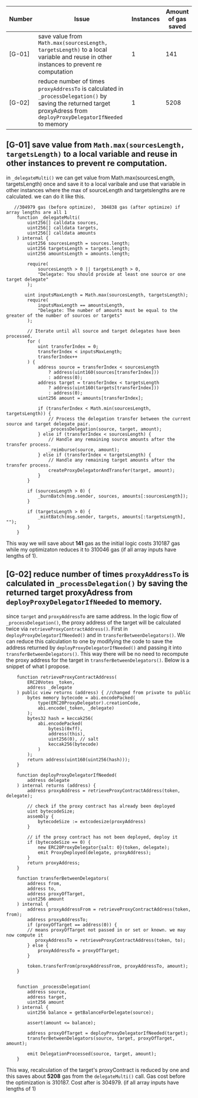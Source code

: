 
|Number |Issue  | Instances  | Amount of gas saved | 
| ----------- | ----------- | ----------- | ----------- |
| [G-01] | save value from `Math.max(sourcesLength, targetsLength)` to a local variable and reuse in other instances to prevent re computation | 1 | 141 |
| [G-02] | reduce number of times `proxyAddressTo` is calculated in `_processDelegation()` by saving the returned target proxyAdress from `deployProxyDelegatorIfNeeded` to memory | 1 | 5208 |


## [G-01] save value from `Math.max(sourcesLength, targetsLength)` to a local variable and reuse in other instances to prevent re computation. 

in `_delegateMulti()` we can get value from Math.max(sourcesLength, targetsLength) once and save it to a local varibale and use that variable in other instances where the max of sourceLength and targetslengths are re calculated. we can do it like this. 
```
   //304979 gas (before optimize),  304838 gas (after optimize) if array lengths are all 1
    function _delegateMulti(
        uint256[] calldata sources,
        uint256[] calldata targets,
        uint256[] calldata amounts
    ) internal {
        uint256 sourcesLength = sources.length;
        uint256 targetsLength = targets.length;
        uint256 amountsLength = amounts.length;

        require(
            sourcesLength > 0 || targetsLength > 0,
            "Delegate: You should provide at least one source or one target delegate"
        );
        
       uint inputsMaxLength = Math.max(sourcesLength, targetsLength);
        require(
            inputsMaxLength == amountsLength,
            "Delegate: The number of amounts must be equal to the greater of the number of sources or targets"
        );

        // Iterate until all source and target delegates have been processed.
        for (
            uint transferIndex = 0;
            transferIndex < inputsMaxLength;
            transferIndex++
        ) {
            address source = transferIndex < sourcesLength
                ? address(uint160(sources[transferIndex]))
                : address(0);
            address target = transferIndex < targetsLength
                ? address(uint160(targets[transferIndex]))
                : address(0);
            uint256 amount = amounts[transferIndex];

            if (transferIndex < Math.min(sourcesLength, targetsLength)) {
                // Process the delegation transfer between the current source and target delegate pair.
                _processDelegation(source, target, amount);
            } else if (transferIndex < sourcesLength) {
                // Handle any remaining source amounts after the transfer process.
                _reimburse(source, amount); 
            } else if (transferIndex < targetsLength) {
                // Handle any remaining target amounts after the transfer process.
                createProxyDelegatorAndTransfer(target, amount);
            }
        }

        if (sourcesLength > 0) {
            _burnBatch(msg.sender, sources, amounts[:sourcesLength]);
        }

        if (targetsLength > 0) {
            _mintBatch(msg.sender, targets, amounts[:targetsLength], "");
        }
    }

```
This way we will save about **141** gas as the initial logic costs 310187 gas while my optimizaton reduces it to 310046 gas (if all array inputs have lengths of 1). 

## [G-02] reduce number of times `proxyAddressTo` is calculated in `_processDelegation()` by saving the returned target proxyAdress from `deployProxyDelegatorIfNeeded` to memory. 

since `target` and `proxyAddressTo` are same address. In the logic flow of `_processDelegation()`, the proxy address of the target will be calculated twice via `retrieveProxyContractAddress()`. First in `deployProxyDelegatorIfNeeded()` and in `transferBetweenDelegators()`. We can reduce this calculation to one by modifying the code to save the address returned by `deployProxyDelegatorIfNeeded()` and passing it into `transferBetweenDelegators()`. This way there will be no need to recompute the proxy address for the target in `transferBetweenDelegators()`. Below is a snippet of what I propose. 

```
    function retrieveProxyContractAddress(
        ERC20Votes _token,
        address _delegate
    ) public view returns (address) { //changed from private to public
        bytes memory bytecode = abi.encodePacked(
            type(ERC20ProxyDelegator).creationCode, 
            abi.encode(_token, _delegate)
        );
        bytes32 hash = keccak256(
            abi.encodePacked(
                bytes1(0xff),
                address(this),
                uint256(0), // salt
                keccak256(bytecode)
            )
        );
        return address(uint160(uint256(hash)));
    }

    function deployProxyDelegatorIfNeeded(
        address delegate
    ) internal returns (address) {
        address proxyAddress = retrieveProxyContractAddress(token, delegate);

        // check if the proxy contract has already been deployed
        uint bytecodeSize;
        assembly {
            bytecodeSize := extcodesize(proxyAddress)
        }

        // if the proxy contract has not been deployed, deploy it
        if (bytecodeSize == 0) {
            new ERC20ProxyDelegator{salt: 0}(token, delegate);
            emit ProxyDeployed(delegate, proxyAddress);
        }
        return proxyAddress;
    }

    function transferBetweenDelegators(
        address from,
        address to,
        address proxyOfTarget,
        uint256 amount
    ) internal {
        address proxyAddressFrom = retrieveProxyContractAddress(token, from);
        address proxyAddressTo;
        if (proxyOfTarget == address(0)) {
        // means proxyOfTarget not passed in or set or known. we may now compute it
           proxyAddressTo = retrieveProxyContractAddress(token, to);
        } else {
            proxyAddressTo = proxyOfTarget;
        }
        
        token.transferFrom(proxyAddressFrom, proxyAddressTo, amount);
    }


    function _processDelegation(
        address source,
        address target,
        uint256 amount
    ) internal {
        uint256 balance = getBalanceForDelegate(source);

        assert(amount <= balance);

        address proxyOfTarget = deployProxyDelegatorIfNeeded(target);
        transferBetweenDelegators(source, target, proxyOfTarget, amount);

        emit DelegationProcessed(source, target, amount);
    }
```
This way, recalculation of the target's proxyContract is reduced by one and this saves about **5208** gas from the `delegateMulti()` call. Gas cost before the optimization is 310187. Cost after is 304979. (if all array inputs have lengths of 1)
